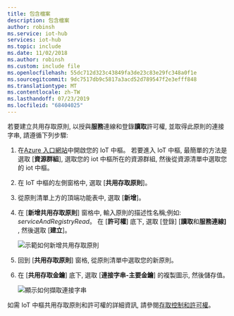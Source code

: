 ```yaml
---
title: 包含檔案
description: 包含檔案
author: robinsh
ms.service: iot-hub
services: iot-hub
ms.topic: include
ms.date: 11/02/2018
ms.author: robinsh
ms.custom: include file
ms.openlocfilehash: 55dc712d323c43849fa3de23c83e29fc348a0f1e
ms.sourcegitcommit: 9dc7517db9c5817a3acd52d789547f2e3efff848
ms.translationtype: MT
ms.contentlocale: zh-TW
ms.lasthandoff: 07/23/2019
ms.locfileid: "68404025"
---
```

<!-- This tells how to create a custom shared access policy for your IoT hub and get the connection string for it-->

若要建立共用存取原則, 以授與**服務**連線和登錄**讀取**許可權, 並取得此原則的連接字串, 請遵循下列步驟:

1. 在[Azure 入口網站](https://portal.azure.com)中開啟您的 IoT 中樞。 若要進入 IoT 中樞, 最簡單的方法是選取 [**資源群組**], 選取您的 iot 中樞所在的資源群組, 然後從資源清單中選取您的 iot 中樞。

2. 在 IoT 中樞的左側窗格中, 選取 [**共用存取原則**]。

3. 從原則清單上方的頂端功能表中, 選取 [**新增**]。

4. 在 [**新增共用存取原則**] 窗格中, 輸入原則的描述性名稱;例如: *serviceAndRegistryRead*。 在 [**許可權**] 底下, 選取 [登錄] [**讀取**和**服務連線]** , 然後選取 [**建立**]。

    ![示範如何新增共用存取原則](./media/iot-hub-include-find-custom-connection-string/iot-hub-add-custom-policy.png)

5. 回到 [**共用存取原則**] 窗格, 從原則清單中選取您的新原則。

6. 在 [**共用存取金鑰**] 底下, 選取 [**連接字串-主要金鑰**] 的複製圖示, 然後儲存值。

    ![顯示如何擷取連接字串](./media/iot-hub-include-find-custom-connection-string/iot-hub-get-connection-string.png)

如需 IoT 中樞共用存取原則和許可權的詳細資訊, 請參閱[存取控制和許可權](../articles/iot-hub/iot-hub-devguide-security.md#access-control-and-permissions)。
